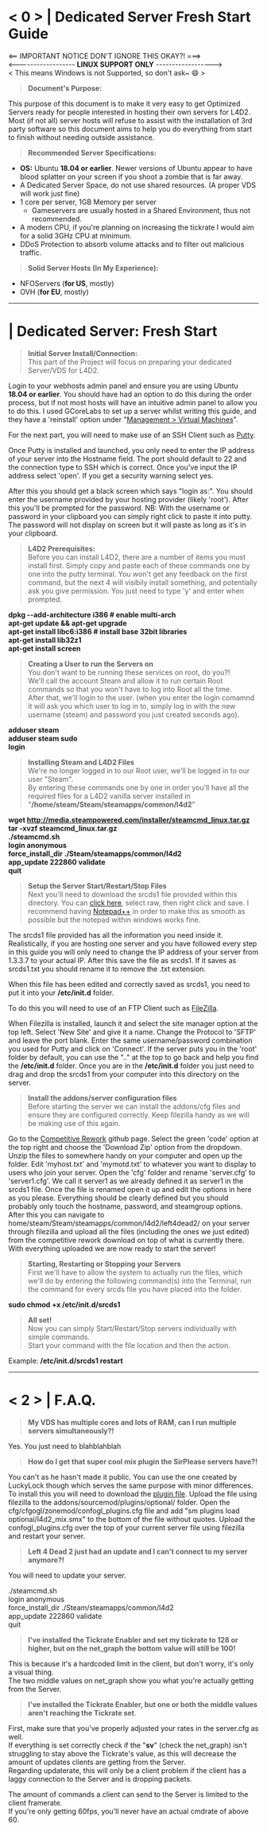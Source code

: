 # < 0 > | **Dedicated Server Fresh Start Guide**

<== IMPORTANT NOTICE DON'T IGNORE THIS OKAY?! ===>  
<------------------ **LINUX SUPPORT ONLY** ------------------>  
< This means Windows is not Supported, so don't ask~ :smile: >
> **Document's Purpose:**

This purpose of this document is to make it very easy to get Optimized Servers ready for people interested in hosting their own servers for L4D2.  Most (if not all) server hosts will refuse to assist with the installation of 3rd party software so this document aims to help you do everything from start to finish without needing outside assistance.  

> **Recommended Server Specifications:**
* **OS:** Ubuntu **18.04 or earlier**.  Newer versions of Ubuntu appear to have blood splatter on your screen if you shoot a zombie that is far away.
* A Dedicated Server Space, do not use shared resources. (A proper VDS will work just fine)
* 1 core per server, 1GB Memory per server
  * Gameservers are usually hosted in a Shared Environment, thus not recommended. 
* A modern CPU, if you're planning on increasing the tickrate I would aim for a solid 3GHz CPU at minimum.
* DDoS Protection to absorb volume attacks and to filter out malicious traffic.

> **Solid Server Hosts (In My Experience):**
* NFOServers (**for US**, mostly)
* OVH (**for EU**, mostly)


- - - -
# | **Dedicated Server: Fresh Start**
> **Initial Server Install/Connection:**  
> This part of the Project will focus on preparing your dedicated Server/VDS for L4D2.  

Login to your webhosts admin panel and ensure you are using Ubuntu **18.04 or earlier**.  You should have had an option to do this during the order process, but if not most hosts will have an intuitive admin panel to allow you to do this.  I used GCoreLabs to set up a server whilst writing this guide, and they have a 'reinstall' option under "[Management > Virtual Machines](http://www.putty.org/)".

For the next part, you will need to make use of an SSH Client such as [Putty](http://www.putty.org/).

Once Putty is installed and launched, you only need to enter the IP address of your server into the Hostname field.  The port should default to 22 and the connection type to SSH which is correct.  Once you've input the IP address select 'open'.  If you get a security warning select yes.

After this you should get a black screen which says "login as:".  You should enter the username provided by your hosting provider (likely 'root').  After this you'll be prompted for the password.  NB: With the username or password in your clipboard you can simply right click to paste it into putty.  The password will not display on screen but it will paste as long as it's in your clipboard.

> **L4D2 Prerequisites:**  
> Before you can install L4D2, there are a number of items you must install first.  Simply copy and paste each of these commands one by one into the putty terminal.  You won't get any feedback on the first command, but the next 4 will visibily install something, and potentially ask you give permission.  You just need to type 'y' and enter when prompted.

**dpkg --add-architecture i386 # enable multi-arch  
apt-get update && apt-get upgrade  
apt-get install libc6:i386 # install base 32bit libraries  
apt-get install lib32z1  
apt-get install screen**

> **Creating a User to run the Servers on**  
> You don't want to be running these services on root, do you?!  
> We'll call the account Steam and allow it to run certain Root commands so that you won't have to log into Root all the time.  
> After that, we'll login to the user. (when you enter the login comamnd it will ask you which user to log in to, simply log in with the new username (steam) and password you just created seconds ago).

**adduser steam**  
**adduser steam sudo**  
**login**

> **Installing Steam and L4D2 Files**  
> We're no longer logged in to our Root user, we'll be logged in to our user "Steam".  
> By entering these commands one by one in order you'll have all the required files for a L4D2 vanilla server installed in "**/home/steam/Steam/steamapps/common/l4d2**"

**wget http://media.steampowered.com/installer/steamcmd_linux.tar.gz  
tar -xvzf steamcmd_linux.tar.gz  
./steamcmd.sh  
login anonymous  
force_install_dir ./Steam/steamapps/common/l4d2  
app_update 222860 validate  
quit**

> **Setup the Server Start/Restart/Stop Files**  
> Next you'll need to download the srcds1 file provided within this directory.  You can [click here](https://github.com/Craicer1/L4D2-Competitive-Rework/blob/master/Dedicated%20Server%20Fresh%20Start/srcds1), select raw, then right click and save.
> I recommend having [Notepad++](https://notepad-plus-plus.org/download/v7.5.1.html) in order to make this as smooth as possible but the notepad within windows works fine.

The srcds1 file provided has all the information you need inside it.  Realistically, if you are hosting one server and you have followed every step in this guide you will only need to change the IP address of your server from 1.3.3.7 to your actual IP.  After this save the file as srcds1.  If it saves as srcds1.txt you should rename it to remove the .txt extension.  

When this file has been edited and correctly saved as srcds1, you need to put it into your **/etc/init.d** folder.  

To do this you will need to use of an FTP Client such as [FileZilla](https://filezilla-project.org/).  

When Filezilla is installed, launch it and select the site manager option at the top left.  Select 'New Site' and give it a name.  Change the Protocol to 'SFTP' and leave the port blank. Enter the same username/password combination you used for Putty and click on 'Connect'.  If the server puts you in the 'root' folder by default, you can use the ".." at the top to go back and help you find the **/etc/init.d** folder.  Once you are in the **/etc/init.d** folder you just need to drag and drop the srcds1 from your computer into this directory on the server.

> **Install the addons/server configuration files**  
> Before starting the server we can install the addons/cfg files and ensure they are configured correctly.  Keep filezilla handy as we will be making use of this again.

Go to the [Competitive Rework](https://github.com/SirPlease/L4D2-Competitive-Rework) github page.  Select the green 'code' option at the top right and choose the 'Download Zip' option from the dropdown.  Unzip the files to somewhere handy on your computer and open up the folder.  Edit 'myhost.txt' and 'mymotd.txt' to whatever you want to display to users who join your server.  Open the 'cfg' folder and rename 'server.cfg' to 'server1.cfg'.  We call it server1 as we already defined it as server1 in the srcds1 file.  Once the file is renamed open it up and edit the options in here as you please.  Everything should be clearly defined but you should probably only touch the hostname, password, and steamgroup options.  After this you can navigate to home/steam/Steam/steamapps/common/l4d2/left4dead2/ on your server through filezilla and upload all the files (including the ones we just edited) from the competitive rework download on top of what is currently there.  With everything uploaded we are now ready to start the server!

> **Starting, Restarting or Stopping your Servers**  
> First we'll have to allow the system to actually run the files, which we'll do by entering the following command(s) into the Terminal, run the command for every srcds file you have placed into the folder.

**sudo chmod +x /etc/init.d/srcds1**

> **All set!**  
>Now you can simply Start/Restart/Stop servers individually with simple commands.  
>Start your command with the file location and then the action.

Example: **/etc/init.d/srcds1 restart**

- - - -
# < 2 > | **F.A.Q.**

> **My VDS has multiple cores and lots of RAM, can I run multiple servers simultaneously?!**

Yes.  You just need to blahblahblah

> **How do I get that super cool mix plugin the SirPlease servers have?!**

You can't as he hasn't made it public.  You can use the one created by LuckyLock though which serves the same purpose with minor differences.  To install this you will need to download the [plugin file](https://github.com/LuckyServ/sourcemod-plugins/raw/master/compiled/l4d2_mix.smx).  Upload the file using filezilla to the addons/sourcemod/plugins/optional/ folder.  Open the cfg/cfgogl/zonemod/confogl_plugins.cfg file and add "sm plugins load optional/l4d2_mix.smx" to the bottom of the file without quotes.  Upload the confogl_plugins.cfg over the top of your current server file using filezilla and restart your server.

> **Left 4 Dead 2 just had an update and I can't connect to my server anymore?!**

You will need to update your server.  
  
./steamcmd.sh  
login anonymous  
force_install_dir ./Steam/steamapps/common/l4d2  
app_update 222860 validate  
quit  

> **I've installed the Tickrate Enabler and set my tickrate to 128 or higher, but on the net_graph the bottom value will still be 100!**

This is because it's a hardcoded limit in the client, but don't worry, it's only a visual thing.  
The two middle values on net_graph show you what you're actually getting from the Server.

> **I've installed the Tickrate Enabler, but one or both the middle values aren't reaching the Tickrate set**.

First, make sure that you've properly adjusted your rates in the server.cfg as well.  
If everything is set correctly check if the "**sv**" (check the net_graph) isn't struggling to stay above the Tickrate's value, as this will decrease the amount of updates clients are getting from the Server.  
Regarding updaterate, this will only be a client problem if the client has a laggy connection to the Server and is dropping packets.  

The amount of commands a client can send to the Server is limited to the client framerate.  
If you're only getting 60fps, you'll never have an actual cmdrate of above 60.
